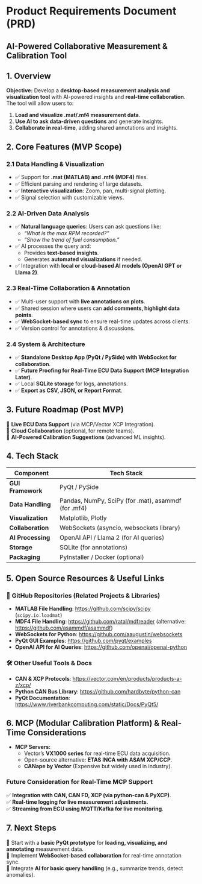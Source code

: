 # **Product Requirements Document (PRD)**
## **AI-Powered Collaborative Measurement & Calibration Tool**

## **1. Overview**
**Objective:**
Develop a **desktop-based measurement analysis and visualization tool** with AI-powered insights and **real-time collaboration**. The tool will allow users to:
1. **Load and visualize .mat/.mf4 measurement data**.
2. **Use AI to ask data-driven questions** and generate insights.
3. **Collaborate in real-time**, adding shared annotations and insights.

## **2. Core Features (MVP Scope)**
### **2.1 Data Handling & Visualization**
- ✅ Support for **.mat (MATLAB) and .mf4 (MDF4)** files.
- ✅ Efficient parsing and rendering of large datasets.
- ✅ **Interactive visualization**: Zoom, pan, multi-signal plotting.
- ✅ Signal selection with customizable views.

### **2.2 AI-Driven Data Analysis**
- ✅ **Natural language queries**: Users can ask questions like:
  - *“What is the max RPM recorded?”*
  - *“Show the trend of fuel consumption.”*
- ✅ AI processes the query and:
  - Provides **text-based insights**.
  - Generates **automated visualizations** if needed.
- ✅ Integration with **local or cloud-based AI models (OpenAI GPT or Llama 2)**.

### **2.3 Real-Time Collaboration & Annotation**
- ✅ Multi-user support with **live annotations on plots**.
- ✅ Shared session where users can **add comments, highlight data points**.
- ✅ **WebSocket-based sync** to ensure real-time updates across clients.
- ✅ Version control for annotations & discussions.

### **2.4 System & Architecture**
- ✅ **Standalone Desktop App (PyQt / PySide) with WebSocket for collaboration**.
- ✅ **Future Proofing for Real-Time ECU Data Support (MCP Integration Later)**.
- ✅ Local **SQLite storage** for logs, annotations.
- ✅ **Export as CSV, JSON, or Report Format**.

## **3. Future Roadmap (Post MVP)**
🚀 **Live ECU Data Support** (via MCP/Vector XCP Integration).  
🚀 **Cloud Collaboration** (optional, for remote teams).  
🚀 **AI-Powered Calibration Suggestions** (advanced ML insights).  

## **4. Tech Stack**
| Component             | Tech Stack |
|----------------------|------------|
| **GUI Framework**     | PyQt / PySide |
| **Data Handling**     | Pandas, NumPy, SciPy (for .mat), asammdf (for .mf4) |
| **Visualization**     | Matplotlib, Plotly |
| **Collaboration**     | WebSockets (asyncio, websockets library) |
| **AI Processing**     | OpenAI API / Llama 2 (for AI queries) |
| **Storage**           | SQLite (for annotations) |
| **Packaging**         | PyInstaller / Docker (optional) |

## **5. Open Source Resources & Useful Links**
### 📂 **GitHub Repositories (Related Projects & Libraries)**
- **MATLAB File Handling**: https://github.com/scipy/scipy (`scipy.io.loadmat`)
- **MDF4 File Handling**: https://github.com/ratal/mdfreader (alternative: https://github.com/asammdf/asammdf)
- **WebSockets for Python**: https://github.com/aaugustin/websockets
- **PyQt GUI Examples**: https://github.com/pyqt/examples
- **OpenAI API for AI Queries**: https://github.com/openai/openai-python

### 🛠️ **Other Useful Tools & Docs**
- **CAN & XCP Protocols**: https://vector.com/en/products/products-a-z/xcp/
- **Python CAN Bus Library**: https://github.com/hardbyte/python-can
- **PyQt Documentation**: https://www.riverbankcomputing.com/static/Docs/PyQt5/

## **6. MCP (Modular Calibration Platform) & Real-Time Considerations**
- **MCP Servers:**
  - Vector’s **VX1000 series** for real-time ECU data acquisition.
  - Open-source alternative: **ETAS INCA with ASAM XCP/CCP**.
  - **CANape by Vector** (Expensive but widely used in industry).

### **Future Consideration for Real-Time MCP Support**
✅ **Integration with CAN, CAN FD, XCP (via python-can & PyXCP)**.  
✅ **Real-time logging for live measurement adjustments**.  
✅ **Streaming from ECU using MQTT/Kafka for live monitoring**.  

## **7. Next Steps**
📌 Start with a **basic PyQt prototype** for **loading, visualizing, and annotating** measurement data.  
📌 Implement **WebSocket-based collaboration** for real-time annotation sync.  
📌 Integrate **AI for basic query handling** (e.g., summarize trends, detect anomalies).  


